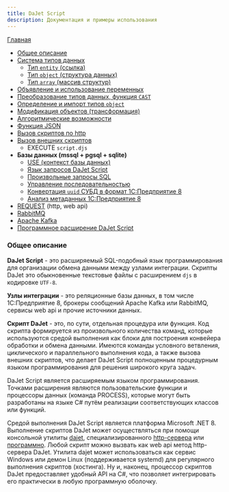 ```yaml
---
title: DaJet Script
description: Документация и примеры использования
---
```

[Главная](/#dajet-script)

- [Общее описание](#общее-описание)
- [Система типов данных](/data-type-system/index.md)
  - [Тип ```entity``` (ссылка)](/data-type-system/entity/index.md)
  - [Тип ```object``` (структура данных)](/data-type-system/object/index.md)
  - [Тип ```array``` (массив структур)](/data-type-system/array/index.md)
- [Объявление и использование переменных](/variables/index.md)
- [Преобразование типов данных, функция ```CAST```](/cast/index.md)
- [Определение и импорт типов ```object```](/define/index.md)
- [Модификация объектов (трансформация)](/modify/index.md)
- [Алгоритмические возможности](/algorithm/index.md)
- [Функция JSON](/json/index.md)
- [Вызов скриптов по http](/http/index.md)
- [Вызов внешних скриптов](/execute/index.md)
  - EXECUTE ```script.djs```
- **Базы данных (mssql + pgsql + sqlite)**
  - [USE (контекст базы данных)](/use/index.md)
  - [Язык запросов DaJet Script](/databases/index.md)
  - [Произвольные запросы SQL](/request-sql/index.md)
  - [Управление последовательностью](/sequence/index.md)
  - [Конвертация ```uuid``` СУБД в формат 1С:Предприятие 8](/convert-uuid/index.md)
  - [Анализ метаданных 1С:Предприятие 8](/md-streamer/index.md)
- [REQUEST](/request/index.md) (http, web api)
- [RabbitMQ](/rabbitmq/index.md)
- [Apache Kafka](/kafka/index.md)
- [Программное расширение DaJet Script](/process/index.md)

### Общее описание

**DaJet Script** - это расширяемый SQL-подобный язык программирования для организации обмена данными между узлами интеграции. Скрипты DaJet это обыкновенные текстовые файлы с расширением ```djs``` в кодировке ```UTF-8```.

**Узлы интеграции** - это реляционные базы данных, в том числе 1С:Предприятие 8, брокеры сообщений Apache Kafka или RabbitMQ, сервисы web api и прочие источники данных.

**Скрипт DaJet** - это, по сути, отдельная процедура или функция. Код скрипта формируется из произвольного количества команд, которые используются средой выполнения как блоки для построения конвейера обработки и обмена данными. Имеются команды условного ветвления, циклического и параллельного выполнения кода, а также вызова внешних скриптов, что делает DaJet Script полноценным процедурным языком программирования для решения широкого круга задач.

DaJet Script является расширяемым языком программирования. Точками расширения являются пользовательские функции и процессоры данных (команда PROCESS), которые могут быть разработаны на языке C# путём реализации соответствующих классов или функций.

Средой выполнения DaJet Script является платформа Microsoft .NET 8. Выполнение скриптов DaJet может осуществляться при помощи консольной утилиты [dajet](../dajet-host/index.md), специализированного [http-сервера](../dajet-studio/index.md) или [программно](https://github.com/zhichkin/dajet/blob/main/src/dajet/Program.cs). Любой скрипт можно вызвать как web api метод http-сервера DaJet. Утилита dajet может использоваться как сервис Windows или демон Linux (поддерживается systemd) для регулярного выполнения скриптов (хостинга). Ну и, наконец, процессор скриптов DaJet предоставляет удобный API на C#, что позволяет интегрировать его практически в любую программную оболочку.

